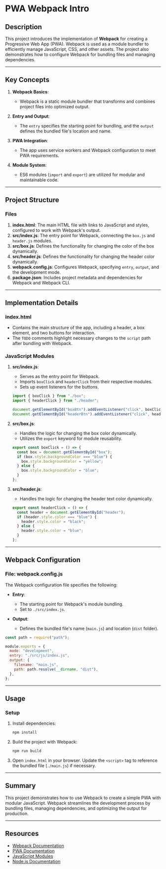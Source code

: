 # PWA Webpack Intro

## Description

This project introduces the implementation of **Webpack** for creating a Progressive Web App (PWA). Webpack is used as a module bundler to efficiently manage JavaScript, CSS, and other assets. The project also demonstrates how to configure Webpack for bundling files and managing dependencies.

---

## Key Concepts

1. **Webpack Basics**:

   - Webpack is a static module bundler that transforms and combines project files into optimized output.

2. **Entry and Output**:

   - The `entry` specifies the starting point for bundling, and the `output` defines the bundled file's location and name.

3. **PWA Integration**:

   - The app uses service workers and Webpack configuration to meet PWA requirements.

4. **Module System**:
   - ES6 modules (`import` and `export`) are utilized for modular and maintainable code.

---

## Project Structure

### **Files**

1. **index.html**: The main HTML file with links to JavaScript and styles, configured to work with Webpack's output.
2. **src/index.js**: The entry point for Webpack, connecting the `box.js` and `header.js` modules.
3. **src/box.js**: Defines the functionality for changing the color of the box dynamically.
4. **src/header.js**: Defines the functionality for changing the header color dynamically.
5. **webpack.config.js**: Configures Webpack, specifying `entry`, `output`, and the development mode.
6. **package.json**: Includes project metadata and dependencies for Webpack and Webpack CLI.

---

## Implementation Details

### **index.html**

- Contains the main structure of the app, including a header, a box element, and two buttons for interaction.
- The `TODO` comments highlight necessary changes to the `script` path after bundling with Webpack.

### **JavaScript Modules**

1. **src/index.js**:

   - Serves as the entry point for Webpack.
   - Imports `boxClick` and `headerClick` from their respective modules.
   - Sets up event listeners for the buttons.

   ```javascript
   import { boxClick } from "./box";
   import { headerClick } from "./header";

   document.getElementById("boxBtn").addEventListener("click", boxClick);
   document.getElementById("headerBtn").addEventListener("click", headerClick);
   ```

2. **src/box.js**:

   - Handles the logic for changing the box color dynamically.
   - Utilizes the `export` keyword for module reusability.

   ```javascript
   export const boxClick = () => {
     const box = document.getElementById("box");
     if (box.style.backgroundColor === "blue") {
       box.style.backgroundColor = "yellow";
     } else {
       box.style.backgroundColor = "blue";
     }
   };
   ```

3. **src/header.js**:

   - Handles the logic for changing the header text color dynamically.

   ```javascript
   export const headerClick = () => {
     const header = document.getElementById("header");
     if (header.style.color === "blue") {
       header.style.color = "black";
     } else {
       header.style.color = "blue";
     }
   };
   ```

---

## Webpack Configuration

### **File: webpack.config.js**

The Webpack configuration file specifies the following:

- **Entry**:

  - The starting point for Webpack's module bundling.
  - Set to `./src/index.js`.

- **Output**:
  - Defines the bundled file's name (`main.js`) and location (`dist` folder).

```javascript
const path = require("path");

module.exports = {
  mode: "development",
  entry: "./src/js/index.js",
  output: {
    filename: "main.js",
    path: path.resolve(__dirname, "dist"),
  },
};
```

---

## Usage

### **Setup**

1. Install dependencies:

   ```bash
   npm install
   ```

2. Build the project with Webpack:

   ```bash
   npm run build
   ```

3. Open `index.html` in your browser. Update the `<script>` tag to reference the bundled file (`./main.js`) if necessary.

---

## Summary

This project demonstrates how to use Webpack to create a simple PWA with modular JavaScript. Webpack streamlines the development process by bundling files, managing dependencies, and optimizing the output for production.

---

## Resources

- [Webpack Documentation](https://webpack.js.org/)
- [PWA Documentation](https://web.dev/progressive-web-apps/)
- [JavaScript Modules](https://developer.mozilla.org/en-US/docs/Web/JavaScript/Guide/Modules)
- [Node.js Documentation](https://nodejs.org/en/docs/)
